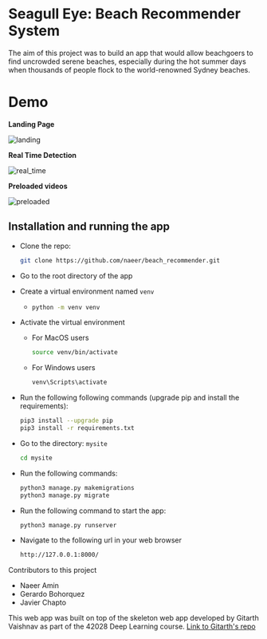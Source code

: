 # Seagull Eye: Beach Recommender System

The aim of this project was to build an app that would allow beachgoers to find uncrowded serene beaches, especially during the hot summer days when thousands of people flock to the world-renowned Sydney beaches.

# Demo 

**Landing Page**

![landing](/data/landing_page.gif)

**Real Time Detection**

![real_time](/data/real_time.gif)

**Preloaded videos**

![preloaded](/data/preloaded_videos.gif)

## Installation and running the app
- Clone the repo:
  ```sh
  git clone https://github.com/naeer/beach_recommender.git
  ```

- Go to the root directory of the app
- Create a virtual environment named `venv`
  -  ```sh
     python -m venv venv
     ```
- Activate the virtual environment
  - For MacOS users
    ```sh
    source venv/bin/activate
    ```
  - For Windows users
    ```sh
    venv\Scripts\activate
    ```
- Run the following following commands (upgrade pip and install the requirements):
  ```sh
  pip3 install --upgrade pip
  pip3 install -r requirements.txt
  ```     
- Go to the directory: `mysite`
  ```sh
  cd mysite
  ```
- Run the following commands:
  ```sh
  python3 manage.py makemigrations
  python3 manage.py migrate
  ```
- Run the following command to start the app:
  ```sh
  python3 manage.py runserver
  ```
- Navigate to the following url in your web browser
  ```sh
  http://127.0.0.1:8000/
  ```

Contributors to this project
- Naeer Amin
- Gerardo Bohorquez
- Javier Chapto

This web app was built on top of the skeleton web app developed by Gitarth Vaishnav as part of the 42028 Deep Learning course. [Link to Gitarth's repo](https://github.com/GitarthVaishnav/Basic_Web_App)
